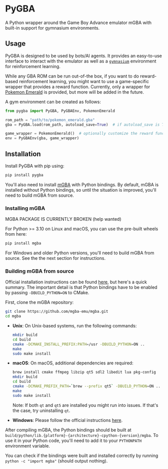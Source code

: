 # PyGBA

A Python wrapper around the Game Boy Advance emulator mGBA with built-in support for gymnasium environments.


## Usage

PyGBA is designed to be used by bots/AI agents. It provides an easy-to-use interface to interact with the emulator as well as a [`gymnasium`](https://github.com/Farama-Foundation/Gymnasium) environment for reinforcement learning.

While any GBA ROM can be run out-of-the box, if you want to do reward-based reinforcement learning, you might want to use a game-specific wrapper that provides a reward function. Currently, only a wrapper for [Pokemon Emerald](https://vimm.net/vault/5625) is provided, but more will be added in the future.

A gym environment can be created as follows:
```python
from pygba import PyGBA, PyGBAEnv, PokemonEmerald

rom_path = "path/to/pokemon_emerald.gba"
gba = PyGBA.load(rom_path, autoload_save=True)  # if autoload_save is True, a save file will be loaded if one exists next to the ROM

game_wrapper = PokemonEmerald()  # optionally customize the reward function by passing additional arguments
env = PyGBAEnv(gba, game_wrapper)
```


## Installation

Install PyGBA with pip using:
```bash
pip install pygba
```

You'll also need to install [mGBA](https://mgba.io/) with Python bindings. By default, mGBA is installed without Python bindings, so until the situation is improved, you'll need to build mGBA from source.


### Installing mGBA

MGBA PACKAGE IS CURRENTLY BROKEN (help wanted)

For Python >= 3.10 on Linux and macOS, you can use the pre-built wheels from here:
```bash
pip install mgba
```

For Windows and older Python versions, you'll need to build mGBA from source. See the the next section for instructions.

### Building mGBA from source

Official installation instructions can be found [here](https://github.com/mgba-emu/mgba/#compiling), but here's a quick summary.
The important detail is that Python bindings have to be enabled by passing `-DBUILD_PYTHON=ON` to CMake.

First, clone the mGBA repository:
```bash
git clone https://github.com/mgba-emu/mgba.git
cd mgba
```

- **Unix**:
    On Unix-based systems, run the following commands:
    ```bash
    mkdir build
    cd build
    cmake -DCMAKE_INSTALL_PREFIX:PATH=/usr -DBUILD_PYTHON=ON ..
    make
    sudo make install
    ```

- **macOS**:
    On macOS, additional dependencies are required:
    ```bash
    brew install cmake ffmpeg libzip qt5 sdl2 libedit lua pkg-config
    mkdir build
    cd build
    cmake -DCMAKE_PREFIX_PATH=`brew --prefix qt5` -DBUILD_PYTHON=ON ..
    make
    sudo make install
    ```
    Note: If both `qt` and `qt5` are installed you might run into issues. If that's the case, try uninstalling `qt`.

- **Windows**:
    Please follow the official instructions [here](https://github.com/mgba-emu/mgba/#windows-developer-building).

After compiling mGBA, the Python bindings should be built at `build/python/lib.{platform}-{architecture}-cpython-{version}/mgba`.
To use it in your Python code, you'll need to add it to your `PYTHONPATH` environment variable.

You can check if the bindings were built and installed correctly by running `python -c "import mgba"` (should output nothing).
